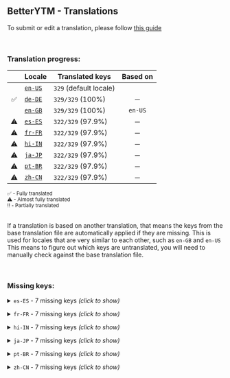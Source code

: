 <!--
  ‼️‼️‼️‼️‼️‼️‼️‼️‼️‼️‼️‼️‼️‼️‼️‼️‼️‼️‼️‼️‼️‼️‼️‼️‼️‼️‼️‼️‼️‼️‼️‼️‼️‼️‼️‼️‼️‼️‼️‼️‼️‼️‼️‼️‼️‼️‼️‼️‼️‼️‼️‼️‼️‼️‼️‼️
  ‼️‼️‼️             THIS IS A GENERATED FILE             ‼️‼️‼️
  ‼️‼️‼️ all changes will be overwritten after next build ‼️‼️‼️
  ‼️‼️‼️ only edit in `src/tools/tr-progress-template.md` ‼️‼️‼️
  ‼️‼️‼️‼️‼️‼️‼️‼️‼️‼️‼️‼️‼️‼️‼️‼️‼️‼️‼️‼️‼️‼️‼️‼️‼️‼️‼️‼️‼️‼️‼️‼️‼️‼️‼️‼️‼️‼️‼️‼️‼️‼️‼️‼️‼️‼️‼️‼️‼️‼️‼️‼️‼️‼️‼️‼️
-->



## BetterYTM - Translations
To submit or edit a translation, please follow [this guide](../../contributing.md#submitting-translations)

<br>

### Translation progress:
| &nbsp; | Locale | Translated keys | Based on |
| :----: | ------ | --------------- | :------: |
|  | [`en-US`](./en-US.json) | `329` (default locale) |  |
| ✅ | [`de-DE`](./de-DE.json) | `329/329` (100%) | ─ |
|  | [`en-GB`](./en-GB.json) | `329/329` (100%) | `en-US` |
| ⚠ | [`es-ES`](./es-ES.json) | `322/329` (97.9%) | ─ |
| ⚠ | [`fr-FR`](./fr-FR.json) | `322/329` (97.9%) | ─ |
| ⚠ | [`hi-IN`](./hi-IN.json) | `322/329` (97.9%) | ─ |
| ⚠ | [`ja-JP`](./ja-JP.json) | `322/329` (97.9%) | ─ |
| ⚠ | [`pt-BR`](./pt-BR.json) | `322/329` (97.9%) | ─ |
| ⚠ | [`zh-CN`](./zh-CN.json) | `322/329` (97.9%) | ─ |

<sub>
✅ - Fully translated
</sub><br>
<sub>
⚠ - Almost fully translated
</sub><br>
<sub>
‼️ - Partially translated
</sub><br>

<br>

If a translation is based on another translation, that means the keys from the base translation file are automatically applied if they are missing. This is used for locales that are very similar to each other, such as `en-GB` and `en-US`  
This means to figure out which keys are untranslated, you will need to manually check against the base translation file.

<br>

### Missing keys:

<details><summary><code>es-ES</code> - 7 missing keys <i>(click to show)</i></summary><br>

| Key | English text |
| --- | ------------ |
| `reset_everything_confirm` | `Do you really want to reset all stored data to the default values?\nThe page will be automatically reloaded.` |
| `open_current_lyrics` | `Open the current song's lyrics in a new tab - shift-click to open in a new window or ctrl-click to open manual search` |
| `open_lyrics` | `Open this song's lyrics in a new tab - ctrl-click to open manual search` |
| `feature_desc_aboveQueueBtnsSticky` | `Always position the element containing the buttons above the queue at the top of the list` |
| `feature_desc_resetEverything` | `Reset all stored data to the default values` |
| `feature_btn_resetEverything` | `Reset everything` |
| `feature_btn_resetEverything_running` | `Resetting...` |

<br></details>

<details><summary><code>fr-FR</code> - 7 missing keys <i>(click to show)</i></summary><br>

| Key | English text |
| --- | ------------ |
| `reset_everything_confirm` | `Do you really want to reset all stored data to the default values?\nThe page will be automatically reloaded.` |
| `open_current_lyrics` | `Open the current song's lyrics in a new tab - shift-click to open in a new window or ctrl-click to open manual search` |
| `open_lyrics` | `Open this song's lyrics in a new tab - ctrl-click to open manual search` |
| `feature_desc_aboveQueueBtnsSticky` | `Always position the element containing the buttons above the queue at the top of the list` |
| `feature_desc_resetEverything` | `Reset all stored data to the default values` |
| `feature_btn_resetEverything` | `Reset everything` |
| `feature_btn_resetEverything_running` | `Resetting...` |

<br></details>

<details><summary><code>hi-IN</code> - 7 missing keys <i>(click to show)</i></summary><br>

| Key | English text |
| --- | ------------ |
| `reset_everything_confirm` | `Do you really want to reset all stored data to the default values?\nThe page will be automatically reloaded.` |
| `open_current_lyrics` | `Open the current song's lyrics in a new tab - shift-click to open in a new window or ctrl-click to open manual search` |
| `open_lyrics` | `Open this song's lyrics in a new tab - ctrl-click to open manual search` |
| `feature_desc_aboveQueueBtnsSticky` | `Always position the element containing the buttons above the queue at the top of the list` |
| `feature_desc_resetEverything` | `Reset all stored data to the default values` |
| `feature_btn_resetEverything` | `Reset everything` |
| `feature_btn_resetEverything_running` | `Resetting...` |

<br></details>

<details><summary><code>ja-JP</code> - 7 missing keys <i>(click to show)</i></summary><br>

| Key | English text |
| --- | ------------ |
| `reset_everything_confirm` | `Do you really want to reset all stored data to the default values?\nThe page will be automatically reloaded.` |
| `open_current_lyrics` | `Open the current song's lyrics in a new tab - shift-click to open in a new window or ctrl-click to open manual search` |
| `open_lyrics` | `Open this song's lyrics in a new tab - ctrl-click to open manual search` |
| `feature_desc_aboveQueueBtnsSticky` | `Always position the element containing the buttons above the queue at the top of the list` |
| `feature_desc_resetEverything` | `Reset all stored data to the default values` |
| `feature_btn_resetEverything` | `Reset everything` |
| `feature_btn_resetEverything_running` | `Resetting...` |

<br></details>

<details><summary><code>pt-BR</code> - 7 missing keys <i>(click to show)</i></summary><br>

| Key | English text |
| --- | ------------ |
| `reset_everything_confirm` | `Do you really want to reset all stored data to the default values?\nThe page will be automatically reloaded.` |
| `open_current_lyrics` | `Open the current song's lyrics in a new tab - shift-click to open in a new window or ctrl-click to open manual search` |
| `open_lyrics` | `Open this song's lyrics in a new tab - ctrl-click to open manual search` |
| `feature_desc_aboveQueueBtnsSticky` | `Always position the element containing the buttons above the queue at the top of the list` |
| `feature_desc_resetEverything` | `Reset all stored data to the default values` |
| `feature_btn_resetEverything` | `Reset everything` |
| `feature_btn_resetEverything_running` | `Resetting...` |

<br></details>

<details><summary><code>zh-CN</code> - 7 missing keys <i>(click to show)</i></summary><br>

| Key | English text |
| --- | ------------ |
| `reset_everything_confirm` | `Do you really want to reset all stored data to the default values?\nThe page will be automatically reloaded.` |
| `open_current_lyrics` | `Open the current song's lyrics in a new tab - shift-click to open in a new window or ctrl-click to open manual search` |
| `open_lyrics` | `Open this song's lyrics in a new tab - ctrl-click to open manual search` |
| `feature_desc_aboveQueueBtnsSticky` | `Always position the element containing the buttons above the queue at the top of the list` |
| `feature_desc_resetEverything` | `Reset all stored data to the default values` |
| `feature_btn_resetEverything` | `Reset everything` |
| `feature_btn_resetEverything_running` | `Resetting...` |

<br></details>
